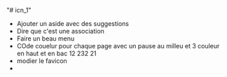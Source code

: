 "# icn_1"
- Ajouter un aside avec des suggestions
- Dire que c'est une association
- Faire un beau menu
- COde couelur pour chaque page avec un pause au milleu et 3 couleur en haut et en bac 12 232 21
- modier le favicon
- 